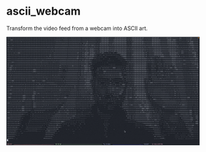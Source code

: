 # ascii_webcam

Transform the video feed from a webcam into ASCII art.

<img src="https://github.com/LucaAngioloni/ascii_webcam/raw/master/resources/video_gif.gif" alt="Demonstration Gif" data-load="full">